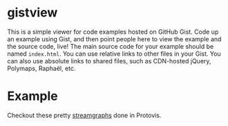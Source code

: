 # gistview #

This is a simple viewer for code examples hosted on GitHub Gist. Code up an
example using Gist, and then point people here to view the example and the
source code, live! The main source code for your example should be named
`index.html`. You can use relative links to other files in your Gist. You can
also use absolute links to shared files, such as CDN-hosted jQuery, Polymaps,
Raphaël, etc.

# Example # 

Checkout these pretty [streamgraphs](https://gozala.github.com/gistview/#582915) done in Protovis. 
